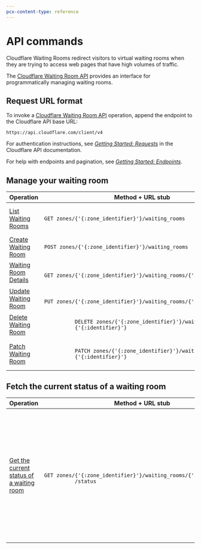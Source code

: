 ```yaml
---
pcx-content-type: reference
---
```


# API commands

Cloudflare Waiting Rooms redirect visitors to virtual waiting rooms when they are trying to access web pages that have high volumes of traffic.

The [Cloudflare Waiting Room API](https://api.cloudflare.com/#waiting_rooms) provides an interface for programmatically managing waiting rooms.

## Request URL format

To invoke a [Cloudflare Waiting Room API](https://api.cloudflare.com/#waiting-room-properties) operation, append the endpoint to the Cloudflare API base URL:

```shell
https://api.cloudflare.com/client/v4
```

For authentication instructions, see [_Getting Started: Requests_](https://api.cloudflare.com/#getting-started-requests) in the Cloudflare API documentation.

For help with endpoints and pagination, see [_Getting Started: Endpoints_](https://api.cloudflare.com/#getting-started-endpoints).

## Manage your waiting room

<table style="width:100%">
  <thead>
    <tr>
      <th>Operation</th>
      <th>Method + URL stub</th>
      <th>Notes</th>
    </tr>
  </thead>
  <tbody>
    <tr>
      <td>
        <a href="https://api.cloudflare.com/#waiting-room-list-waiting_rooms">
          List Waiting Rooms
        </a>
      </td>
      <td>
        <code>GET&nbsp;zones/{'{:zone_identifier}'}/waiting_rooms</code>
      </td>
      <td>List all waiting rooms for a zone.</td>
    </tr>
    <tr>
      <td>
        <a href="https://api.cloudflare.com/#waiting-room-create-waiting-room">
          Create Waiting Room
        </a>
      </td>
      <td>
        <code>POST&nbsp;zones/{'{:zone_identifier}'}/waiting_rooms</code>
      </td>
      <td>Create a waiting room.</td>
    </tr>
    <tr>
      <td>
        <a href="https://api.cloudflare.com/#waiting-room-waiting-room-details">
          Waiting Room Details
        </a>
      </td>
      <td>
        <code>
          GET&nbsp;zones/{'{:zone_identifier}'}/waiting_rooms/{'{:identifier}'}
        </code>
      </td>
      <td>Fetch a waiting room.</td>
    </tr>
    <tr>
      <td>
        <a href="https://api.cloudflare.com/#waiting-room-update-waiting-room">
          Update Waiting Room
        </a>
      </td>
      <td>
        <code>
          PUT&nbsp;zones/{'{:zone_identifier}'}/waiting_rooms/{'{:identifier}'}
        </code>
      </td>
      <td>Update a waiting room.</td>
    </tr>
    <tr>
      <td>
        <a href="https://api.cloudflare.com/#waiting-room-delete-waiting-room">
          Delete Waiting Room
        </a>
      </td>
      <td>
        <code>
          DELETE&nbsp;zones/{'{:zone_identifier}'}/waiting_rooms/
          {'{:identifier}'}
        </code>
      </td>
      <td>Delete a waiting room.</td>
    </tr>
    <tr>
      <td>
        <a href="https://api.cloudflare.com/#waiting-room-patch-waiting-room">
          Patch Waiting Room
        </a>
      </td>
      <td>
        <code>
          PATCH&nbsp;zones/{'{:zone_identifier}'}/waiting_rooms/
          {'{:identifier}'}
        </code>
      </td>
      <td>Patch a configured waiting room.</td>
    </tr>
  </tbody>
</table>

## Fetch the current status of a waiting room

<table style="width:100%">
  <thead>
    <tr>
      <th>Operation</th>
      <th>Method + URL stub</th>
      <th>Notes</th>
    </tr>
  </thead>
  <tbody>
    <tr>
      <td>
        <a href="https://api.cloudflare.com/#waiting-room-get-waiting-room-status">
          Get the current status of a waiting room
        </a>
      </td>
      <td>
        <code>
          GET&nbsp;zones/{'{:zone_identifier}'}/waiting_rooms/{'{:identifier}'}
          /status
        </code>
      </td>
      <td>
        <ul>
          <li>
            Returns <code>queueing</code> if the queue is activated (clients are
            put in the waiting room).
          </li>
          <li>
            Returns <code>not_queueing</code> if the queue is not activated or
            if the waiting room is suspended.
          </li>
        </ul>
      </td>
    </tr>
  </tbody>
</table>
